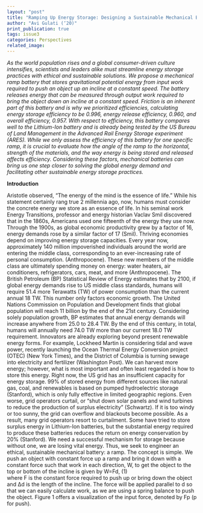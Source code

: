 ```yaml
---
layout: "post"
title: "Ramping Up Energy Storage: Designing a Sustainable Mechanical Battery"
author: "Avi Gulati (‘20)"
print_publication: true
tags: issue3
categories: Perspectives
related_image: 
---
```


*As the world population rises and a global consumer-driven culture intensifies, scientists and leaders alike must streamline energy storage practices with ethical and sustainable solutions. We propose a mechanical ramp battery that stores gravitational potential energy from input work required to push an object up an incline at a constant speed. The battery releases energy that can be measured through output work required to bring the object down an incline at a constant speed. Friction is an inherent part of this battery and is why we prioritized efficiencies, calculating energy storage efficiency to be 0.996, energy release efficiency, 0.960, and overall efficiency, 0.957. With respect to efficiency, this battery compares well to the Lithium-Ion battery and is already being tested by the US Bureau of Land Management in the Advanced Rail Energy Storage experiment (ARES). While we only assess the efficiency of this battery for one specific ramp, it is crucial to evaluate how the angle of the ramp to the horizontal, strength of the materials, and the way energy is being stored and released affects efficiency. Considering these factors, mechanical batteries can bring us one step closer to solving the global energy demand and facilitating other sustainable energy storage practices.*

<!--excerpt-->

**Introduction**

Aristotle observed, “The energy of the mind is the essence of life.” While his statement certainly rang true 2 millennia ago, now, humans must consider the concrete energy we store as an essence of life. 
	In his seminal work Energy Transitions, professor and energy historian Vaclav Smil discovered that in the 1860s, Americans used one fifteenth of the energy they use now. Through the 1900s, as global economic productivity grew by a factor of 16, energy demands rose by a similar factor of 17 (Smil). Thriving economies depend on improving energy storage capacities. Every year now, approximately 140 million impoverished individuals around the world are entering the middle class, corresponding to an ever-increasing rate of personal consumption. (Anthropocene). These new members of the middle class are ultimately spending money on energy: water heaters, air conditioners, refrigerators, cars, meat, and more (Anthropocene). The British Petroleum (BP) Statistical Review of Energy estimates that by 2100, if global energy demands rise to US middle class standards, humans will require 51.4 more Terawatts (TW) of power consumption than the current annual 18 TW. This number only factors economic growth. The United Nations Commission on Population and Development finds that global population will reach 11 billion by the end of the 21st century. Considering solely population growth, BP estimates that annual energy demands will increase anywhere from 25.0 to 28.4 TW. By the end of this century, in total, humans will annually need 74.0 TW more than our current 18.0 TW requirement. 
	Innovators are already exploring beyond present renewable energy forms. For example, Lockheed Martin is considering tidal and wave power, recently launching the Ocean Thermal Energy Conversion project (OTEC) (New York Times), and the District of Columbia is turning sewage into electricity and fertilizer (Washington Post). We can harvest more energy; however, what is most important and often least regarded is how to store this energy. 
	Right now, the US grid has an insufficient capacity for energy storage. 99% of stored energy from different sources like natural gas, coal, and renewables is based on pumped hydroelectric storage (Stanford), which is only fully effective in limited geographic regions. Even worse, grid operators curtail, or “shut down solar panels and wind turbines to reduce the production of surplus electricity” (Schwartz). If it is too windy or too sunny, the grid can overflow and blackouts become possible. As a result, many grid operators resort to curtailment. Some have tried to store surplus energy in Lithium-Ion batteries, but the substantial energy required to produce these batteries reduces the return on energy conservation by 20% (Stanford). We need a successful mechanism for storage because without one, we are losing vital energy. 
	Thus, we seek to engineer an ethical, sustainable mechanical battery: a ramp. The concept is simple. We push an object with constant force up a ramp and bring it down with a constant force such that work in each direction, W, to get the object to the top or bottom of the incline is given by 
                                                                       W=Fd,                                                             (1)          
where F is the constant force required to push up or bring down the object and Δd is the length of the incline. The force will be applied parallel to d so that we can easily calculate work, as we are using a spring balance to push the object. Figure 1 offers a visualization of the input force, denoted by Fp (p for push).

<!--excerpt-->
